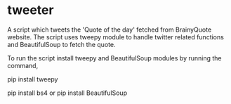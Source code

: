 # tweeter
A script which tweets the 'Quote of the day' fetched from BrainyQuote website.
The script uses tweepy module to handle twitter related functions and BeautifulSoup to fetch the quote.

To run the script install tweepy and BeautifulSoup modules by running the command,

pip install tweepy

pip install bs4 or pip install BeautifulSoup
